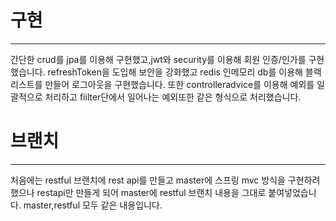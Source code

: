 # 구현
***
간단한 crud를 jpa를 이용해 구현했고,jwt와 security를 이용해 회원 인증/인가를 구현했습니다.
refreshToken을 도입해 보안을 강화했고 redis 인메모리 db를 이용해 블랙리스트를 만들어 로그아웃을 구현했습니다.
또한 controlleradvice를 이용해 예외를 일괄적으로 처리하고 fiilter단에서 일어나는 예외또한 같은 형식으로 처리했습니다.

# 브랜치
***
처음에는 restful 브랜치에 rest api를 만들고 master에 스프링 mvc 방식을 구현하려 했으나
restapi만 만들게 되어 master에 restful 브랜치 내용을 그대로 붙여넣었습니다. master,restful 모두 같은 내용입니다.
